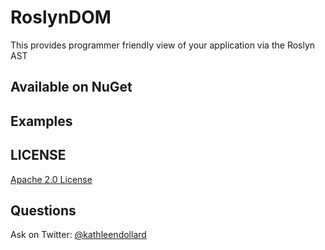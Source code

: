 RoslynDOM
=========
This provides programmer friendly view of your application via the Roslyn AST

Available on NuGet
---

Examples
---

## LICENSE
[Apache 2.0 License](https://github.com/SignalR/SignalR/blob/master/LICENSE.md)

Questions
---
Ask on Twitter: [@kathleendollard](https://twitter.com/kathleendollard)
